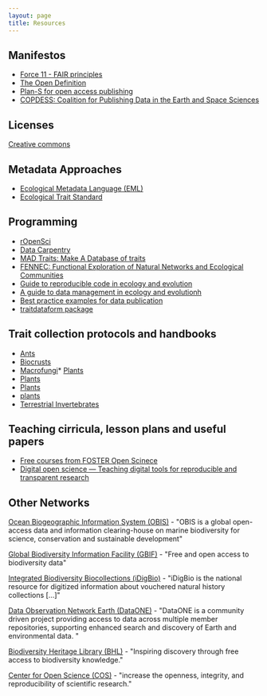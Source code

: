 ```yaml
--- 
layout: page 
title: Resources
---
```


## Manifestos
* [Force 11 - FAIR principles](https://www.force11.org/group/fairgroup/fairprinciples)
* [The Open Definition](https://opendefinition.org/)
* [Plan-S for open access publishing](https://www.coalition-s.org/)
* [COPDESS: Coalition for Publishing Data in the Earth and Space Sciences](http://www.copdess.org/enabling-fair-data-project/commitment-to-enabling-fair-data-in-the-earth-space-and-environmental-sciences/)

## Licenses
[Creative commons](https://creativecommons.org/licenses)

## Metadata Approaches

* [Ecological Metadata Language (EML)](https://knb.ecoinformatics.org/external//emlparser/docs/index.html)
* [Ecological Trait Standard](https://ecologicaltraitdata.github.io/ETS/)

## Programming

* [rOpenSci](ropensci.org)
* [Data Carpentry](https://datacarpentry.org/)
* [MAD Traits: Make A Database of traits](https://github.com/willpearse/MADtraits)
* [FENNEC: Functional Exploration of Natural Networks and Ecological Communities](https://fennec.readthedocs.io/en/latest/user.html#)
* [Guide to reproducible code in ecology and evolution](https://www.britishecologicalsociety.org/wp-content/uploads/2017/12/guide-to-reproducible-code.pdf)
* [A guide to data management in ecology and evolutionh](https://www.britishecologicalsociety.org/wp-content/uploads/Publ_Data-Management-Booklet.pdf)
* [Best practice examples for data publication](https://terminologies.gfbio.org/terms/ets/pages/bestpractice.html)
* [traitdataform package](https://CRAN.R-project.org/package=traitdataform)
 
## Trait collection protocols and handbooks
* [Ants](http://globalants.org/static/trait-descriptions.pdf)
* [Biocrusts](https://onlinelibrary.wiley.com/doi/full/10.1111/rec.12974)
* [Macrofungi](https://besjournals.onlinelibrary.wiley.com/doi/full/10.1111/1365-2435.13239)* [Plants](https://www.publish.csiro.au/bt/pdf/BT12225)
* [Plants](https://www.sciencedirect.com/science/article/pii/S1433831918301434)
* [Plants](https://www.sciencedirect.com/science/article/pii/S1433831918301434?via%3Dihub)
* [plants](https://besjournals.onlinelibrary.wiley.com/doi/full/10.1111/2041-210X.13237)
* [Terrestrial Invertebrates](https://besjournals.onlinelibrary.wiley.com/doi/full/10.1111/1365-2435.12776%4010.1111/%28ISSN%291365-2435.SICB_2018)


## Teaching cirricula, lesson plans and useful papers
* [Free courses from FOSTER Open Scinece](https://www.fosteropenscience.eu/courses)
* [Digital open science — Teaching digital tools for reproducible and transparent research](https://journals.plos.org/plosbiology/article?id=10.1371/journal.pbio.2006022)

## Other Networks

[Ocean Biogeographic Information System (OBIS)](https://obis.org) - "OBIS is a global open-access data and information clearing-house on marine biodiversity for science, conservation and sustainable development"

[Global Biodiversity Information Facility (GBIF)](https://gbif.org) - "Free and open access to biodiversity data"

[Integrated Biodiversity Biocollections (iDigBio)](https://idigbio.org) - "iDigBio is the national resource for digitized information about vouchered natural history collections [...]"

[Data Observation Network Earth (DataONE)](https://dataone.org) - "DataONE is a community driven project providing access to data across multiple member repositories, supporting enhanced search and discovery of Earth and environmental data. "

[Biodiversity Heritage Library (BHL)](https://www.biodiversitylibrary.org) - "Inspiring discovery through free access to biodiversity knowledge."

[Center for Open Science (COS)](https://cos.io/) - "increase the openness, integrity, and reproducibility of scientific research."

